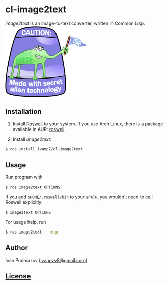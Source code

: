 # cl-image2text

*image2text* is an image-to-text converter, written in Common Lisp.
![Alien technology](lisplogo_fancy_256.png)

## Installation

1. Install [Roswell](https://github.com/roswell/roswell) to your system.
If you use Arch Linux, there is a package available in AUR: [roswell](https://aur.archlinux.org/packages/roswell/).

2. Install *image2text*:
```sh
$ ros install ivanp7/cl-image2text
```

## Usage

Run program with
```sh
$ ros image2text OPTIONS
```

If you add `$HOME/.roswell/bin` to your `$PATH`, 
you wouldn't need to call Roswell explicitly:
```sh
$ image2text OPTIONS
```

For usage help, run
```sh
$ ros image2text --help
```

## Author

Ivan Podmazov (ivanpzv8@gmail.com)

## [License](LICENSE)

